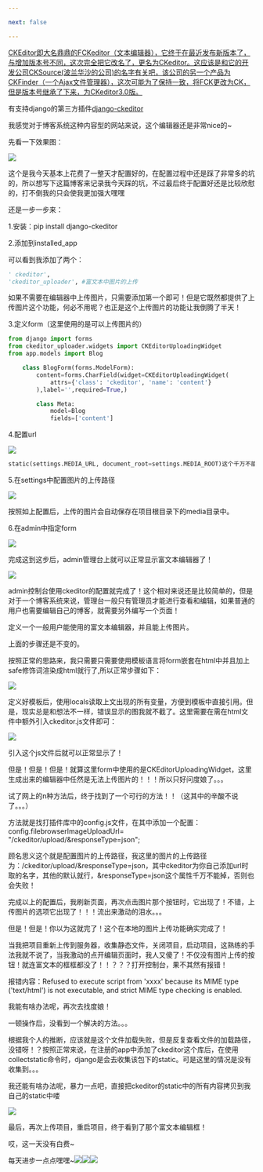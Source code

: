 ```yaml
---

next: false

---
```



<BlogInfo id="378"/>

[CKEditor即大名鼎鼎的FCKeditor（文本编辑器），它终于在最近发布新版本了，与增加版本号不同，这次完全把它改名了，更名为CKeditor。这应该是和它的开发公司CKSource(波兰华沙的公司)的名字有关吧，该公司的另一个产品为CKFinder（一个Ajax文件管理器），这次可能为了保持一致，将FCK更改为CK，但是版本号继承了下来，为CKeditor3.0版。](https://baike.baidu.com/item/CKEditor/626256?fr=aladdin)

有支持django的第三方插件[django-ckeditor](https://pypi.org/project/django-ckeditor/)

我感觉对于博客系统这种内容型的网站来说，这个编辑器还是非常nice的~

先看一下效果图：

![](http://www.lll.plus/media/image/2022/02/02/image-20220202212857-1.png)

这个是我今天基本上花费了一整天才配置好的，在配置过程中还是踩了非常多的坑的，所以想写下这篇博客来记录我今天踩的坑，不过最后终于配置好还是比较欣慰的，打不倒我的只会使我更加强大嘿嘿



还是一步一步来：

1.安装：pip install django-ckeditor



2.添加到installed_app



可以看到我添加了两个：
```python
' ckeditor',  
'ckeditor_uploader', #富文本中图片的上传
```


如果不需要在编辑器中上传图片，只需要添加第一个即可！但是它既然都提供了上传图片这个功能，何必不用呢？也正是这个上传图片的功能让我倒腾了半天！

  
3.定义form（这里使用的是可以上传图片的）
```python
from django import forms
from ckeditor_uploader.widgets import CKEditorUploadingWidget
from app.models import Blog

    class BlogForm(forms.ModelForm):
        content=forms.CharField(widget=CKEditorUploadingWidget(
            attrs={'class': 'ckeditor', 'name': 'content'}
        ),label='',required=True,)

        class Meta:
            model=Blog
            fields=['content']
```


4.配置url

![](http://www.lll.plus/media/image/2022/02/02/image-20220202213052-2.png)
```python
static(settings.MEDIA_URL, document_root=settings.MEDIA_ROOT)这个千万不能漏掉，不然会上传文件失败！
```


5.在settings中配置图片的上传路径

![](http://www.lll.plus/media/image/2022/02/02/image-20220202213130-3.png)

按照如上配置后，上传的图片会自动保存在项目根目录下的media目录中。

6.在admin中指定form

![](http://www.lll.plus/media/image/2022/02/02/image-20220202213350-4.png)

完成这到这步后，admin管理台上就可以正常显示富文本编辑器了！

![](http://www.lll.plus/media/image/2022/02/02/image-20220202213515-5.png)

admin控制台使用ckeditor的配置就完成了！这个相对来说还是比较简单的，但是对于一个博客系统来说，管理台一般只有管理员才能进行查看和编辑，如果普通的用户也需要编辑自己的博客，就需要另外编写一个页面！



定义一个一般用户能使用的富文本编辑器，并且能上传图片。

上面的步骤还是不变的。

按照正常的思路来，我只需要只需要使用模板语言将form嵌套在html中并且加上safe修饰词渲染成html就行了,所以正常步骤如下：

![](http://www.lll.plus/media/image/2022/02/02/image-20220202213736-6.png)

定义好模板后，使用locals读取上文出现的所有变量，方便到模板中直接引用。但是，现实总是和想法不一样，错误显示的图我就不截了。这里需要在需在html文件中额外引入ckeditor.js文件即可：

![](http://www.lll.plus/media/image/2022/02/02/image-20220202214037-7.png)

引入这个js文件后就可以正常显示了！

但是！但是！但是！就算这里form中使用的是CKEditorUploadingWidget，这里生成出来的编辑器中任然是无法上传图片的！！！所以只好问度娘了。。。

试了网上的n种方法后，终于找到了一个可行的方法！！（这其中的辛酸不说了。。。）



方法就是找打插件库中的config.js文件，在其中添加一个配置：config.filebrowserImageUploadUrl=
"/ckeditor/upload/&responseType=json";

顾名思义这个就是配置图片的上传路径，我这里的图片的上传路径为：/ckeditor/upload/&responseType=json，其中ckeditor为你自己添加url时取的名字，其他的默认就行，&responseType=json这个属性千万不能掉，否则也会失败！

完成以上的配置后，我刷新页面，再次点击图片那个按钮时，它出现了！不错，上传图片的选项它出现了！！！流出来激动的泪水。。。

但是！但是！你以为这就完了！这个在本地的图片上传功能确实完成了！

当我把项目重新上传到服务器，收集静态文件，关闭项目，启动项目，这熟练的手法我就不说了，当我激动的点开编辑页面时，我人又傻了！不仅没有图片上传的按钮！就连富文本的框框都没了！！？？？打开控制台，果不其然有报错！

报错内容：Refused to execute script from 'xxxx' because its MIME type ('text/html')
is not executable, and strict MIME type checking is enabled.

我能有啥办法呢，再次去找度娘！

一顿操作后，没看到一个解决的方法。。。



根据我个人的推断，应该就是这个文件加载失败，但是反复查看文件的加载路径，没错呀！？按照正常来说，在注册的app中添加了ckeditor这个库后，在使用collectstatic命令时，django是会去收集该包下的static。可是这里的情况是没有收集到。。。

我还能有啥办法呢，暴力一点吧，直接把ckeditor的static中的所有内容拷贝到我自己的static中喽

![](http://www.lll.plus/media/image/2022/02/02/image-20220202214213-8.png)



最后，再次上传项目，重启项目，终于看到了那个富文本编辑框！

哎，这一天没有白费~

每天进步一点点嘿嘿~![](http://www.lll.plus/media/image/2022/02/02/image-20220202214225-9.gif)![](http://www.lll.plus/media/image/2022/02/02/image-20220202214225-9.gif)![](http://www.lll.plus/media/image/2022/02/02/image-20220202214225-9.gif)















  






















<ActionBox />
